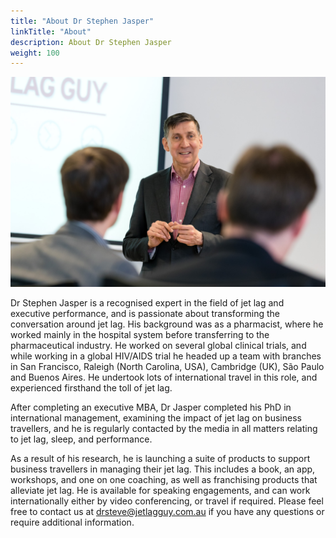 ```yaml
---
title: "About Dr Stephen Jasper"
linkTitle: "About"
description: About Dr Stephen Jasper
weight: 100
---
```


![Dr Stephen Jasper presenting a jet lag workshop](SJ_Speaking_6.jpg)

Dr Stephen Jasper is a recognised expert in the field of jet lag and executive performance, and is passionate about transforming the conversation around jet lag. His background was as a pharmacist, where he worked mainly in the hospital system before transferring to the pharmaceutical industry. He worked on several global clinical trials, and while working in a global HIV/AIDS trial he headed up a team with branches in San Francisco, Raleigh (North Carolina, USA), Cambridge (UK), São Paulo and Buenos Aires. He undertook lots of international travel in this role, and experienced firsthand the toll of jet lag.

After completing an executive MBA, Dr Jasper completed his PhD in international management, examining the impact of jet lag on business travellers, and he is regularly contacted by the media in all matters relating to jet lag, sleep, and performance.

As a result of his research, he is launching a suite of products to support business travellers in managing their jet lag. This includes a book, an app, workshops, and one on one coaching, as well as franchising products that alleviate jet lag. He is available for speaking engagements, and can work internationally either by video conferencing, or travel if required. Please feel free to contact us at [drsteve@jetlagguy.com.au](mailto:drsteve@jetlagguy.com.au) if you have any questions or require additional information.
